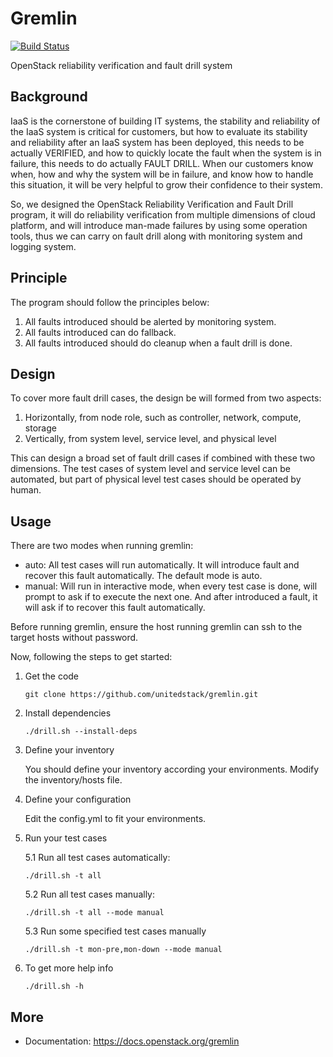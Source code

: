 # Gremlin

[![Build Status](https://travis-ci.org/unitedstack/gremlin.svg?branch=master)](https://travis-ci.org/unitedstack/gremlin)

OpenStack reliability verification and fault drill system

## Background

IaaS is the cornerstone of building IT systems, the stability and reliability of
the IaaS system is critical for customers, but how to evaluate its stability and
reliability after an IaaS system has been deployed, this needs to be actually
VERIFIED, and how to quickly locate the fault when the system is in failure,
this needs to do actually FAULT DRILL. When our customers know when, how and why
the system will be in failure, and know how to handle this situation, it will be
very helpful to grow their confidence to their system.

So, we designed the OpenStack Reliability Verification and Fault Drill program,
it will do reliability verification from multiple dimensions of cloud platform,
and will introduce man-made failures by using some operation tools, thus we can
carry on fault drill along with monitoring system and logging system.

## Principle

The program should follow the principles below:

1. All faults introduced should be alerted by monitoring system.
2. All faults introduced can do fallback.
3. All faults introduced should do cleanup when a fault drill is done.


## Design

To cover more fault drill cases, the design be will formed from two aspects:

1. Horizontally, from node role, such as controller, network, compute, storage
2. Vertically, from system level, service level, and physical level

This can design a broad set of fault drill cases if combined with these two dimensions.
The test cases of system level and service level can be automated, but part of physical
level test cases should be operated by human.


## Usage

There are two modes when running gremlin:

* auto: All test cases will run automatically. It will introduce fault and recover
        this fault automatically. The default mode is auto.
* manual: Will run in interactive mode, when every test case is done, will prompt
          to ask if to execute the next one. And after introduced a fault, it will
          ask if to recover this fault automatically.

Before running gremlin, ensure the host running gremlin can ssh to the target hosts
without password.

Now, following the steps to get started:

1. Get the code

    ```
    git clone https://github.com/unitedstack/gremlin.git
    ```

2. Install dependencies

    ```
    ./drill.sh --install-deps
    ```

3. Define your inventory

    You should define your inventory according your environments. Modify the
    inventory/hosts file.

4. Define your configuration

    Edit the config.yml to fit your environments.

5. Run your test cases

    5.1 Run all test cases automatically:

    ```
    ./drill.sh -t all
    ```

    5.2 Run all test cases manually:

    ```
    ./drill.sh -t all --mode manual
    ```

    5.3 Run some specified test cases manually

    ```
    ./drill.sh -t mon-pre,mon-down --mode manual
    ```

6. To get more help info

    ```
    ./drill.sh -h
    ```

## More

* Documentation: https://docs.openstack.org/gremlin
